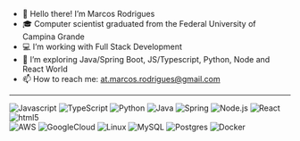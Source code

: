 
- 👋 Hello there! I’m Marcos Rodrigues
- 🎓 Computer scientist graduated from the Federal University of Campina Grande
- 💻 I’m working with Full Stack Development
- 🚀 I’m exploring Java/Spring Boot, JS/Typescript, Python, Node and React World 
- 📫 How to reach me: at.marcos.rodrigues@gmail.com

<hr>

![Javascript](https://img.shields.io/badge/JavaScript-F7DF1E?style=flat&logo=javascript&logoColor=black)
![TypeScript](https://img.shields.io/badge/TypeScript-007ACC?style=flat&logo=typescript&logoColor=white)
![Python](https://img.shields.io/badge/Python-3776AB?style=flat&logo=python&logoColor=white)
![Java](https://img.shields.io/badge/&#9982;&#32;Java-007396?style=badge&logo=java&logoColor=white)
![Spring](https://img.shields.io/badge/spring-%236DB33F.svg?style=flat&logo=spring&logoColor=white)
![Node.js](https://img.shields.io/badge/Node.js-43853D?style=flat&logo=node.js&logoColor=white)
![React](https://img.shields.io/badge/React-20232A?style=flat&logo=react&logoColor=61DAFB)
![html5](https://img.shields.io/badge/HTML5-E34F26?style=flat&logo=html5&logoColor=white)	
![AWS](https://img.shields.io/badge/Amazon_AWS-232F3E?style=flat&logo=amazon-aws&logoColor=white)
![GoogleCloud](https://img.shields.io/badge/Google_Cloud-4285F4?style=flat&logo=google-cloud&logoColor=white)
![Linux](https://img.shields.io/badge/Linux-1793D1?style=flat&logo=linux&logoColor=white)
![MySQL](https://img.shields.io/badge/Mysql-fdb85e?style=flat&logo=MySql&logoColor=black)
![Postgres](https://img.shields.io/badge/postgres-%23316192.svg?style=flat&logo=postgresql&logoColor=white)
![Docker](https://img.shields.io/badge/Docker-2496ED?style=flat&logo=Docker&logoColor=white)
